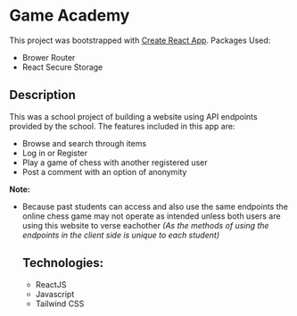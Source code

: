 # Game Academy

This project was bootstrapped with [Create React App](https://github.com/facebook/create-react-app).
Packages Used:
- Brower Router
- React Secure Storage 

## Description

This was a school project of building a website using API endpoints provided by the school.
The features included in this app are:
- Browse and search through items
- Log in or Register
- Play a game of chess with another registered user
- Post a comment with an option of anonymity


**Note:**
- Because past students can access and also use the same endpoints the online chess game may not operate as intended unless both users are using this website to verse eachother
  *(As the methods of using the endpoints in the client side is unique to each student)*

  ## Technologies:
  - ReactJS
  - Javascript
  - Tailwind CSS









